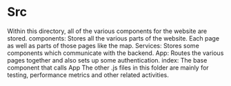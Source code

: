 # Src

Within this directory, all of the various components for the website are stored.
components: Stores all the various parts of the website. Each page as well as parts of those pages like the map.
Services: Stores some components which communicate with the backend.
App: Routes the various pages together and also sets up some authentication.
index: The base component that calls App
The other .js files in this folder are mainly for testing, performance metrics and other related activities.
